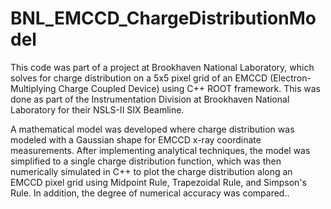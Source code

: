 # BNL_EMCCD_ChargeDistributionModel

This code was part of a project at Brookhaven National Laboratory, which solves for charge distribution on a 5x5 pixel grid of an EMCCD (Electron-Multiplying Charge Coupled Device) using C++ ROOT framework. This was done as part of the Instrumentation Division at Brookhaven National Laboratory for their NSLS-II SIX Beamline.

A mathematical model was developed where charge distribution was modeled with a Gaussian shape for EMCCD x-ray coordinate measurements.
After implementing analytical techniques, the model was simplified to a single charge distribution function, which was then numerically simulated in C++ to plot the charge distribution along an EMCCD pixel grid using Midpoint Rule, Trapezoidal Rule, and Simpson's Rule. In addition, the degree of numerical accuracy was compared..
